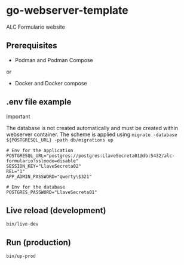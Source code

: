 # go-webserver-template

ALC Formulario website

## Prerequisites

- Podman and Podman Compose

or

- Docker and Docker compose

## .env file example

> [!IMPORTANT]
> The database is not created automatically and must be created within webserver
> container. The scheme is applied using
> `migrate -database ${POSTGRESQL_URL} -path db/migrations up`

```shell
# Env for the application
POSTGRESQL_URL="postgres://postgres:LlaveSecreta01@db:5432/alc-formulario?sslmode=disable"
SESSION_KEY="LlaveSecreta02"
REL="1"
APP_ADMIN_PASSWORD="qwerty\$321"

# Env for the database
POSTGRES_PASSWORD="LlaveSecreta01"
```

## Live reload (development)

```shell
bin/live-dev
```

## Run (production)

```shell
bin/up-prod
```

